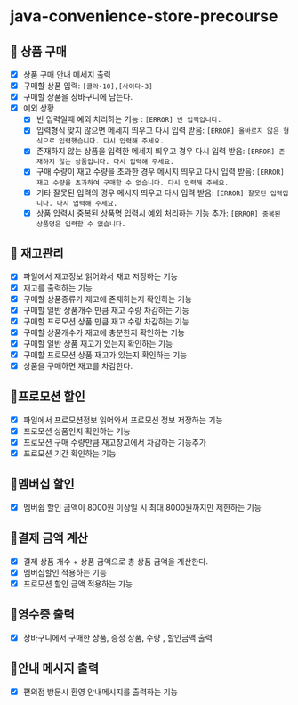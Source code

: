 # java-convenience-store-precourse

## 📝 상품 구매
  - [x] 상품 구매 안내 메세지 출력
  - [x] 구매할 상품 입력: `[콜라-10],[사이다-3]`
  - [x] 구매할 상품을 장바구니에 담는다.
  - [x] 예외 상황
    - [x] 빈 입력일때 예외 처리하는 기능 : `[ERROR] 빈 입력입니다.`
    - [x] 입력형식 맞지 않으면 메세지 띄우고 다시 입력 받음: `[ERROR] 올바르지 않은 형식으로 입력했습니다. 다시 입력해 주세요.`
    - [x] 존재하지 않는 상품을 입력한 메세지 띄우고 경우 다시 입력 받음: `[ERROR] 존재하지 않는 상품입니다. 다시 입력해 주세요.`
    - [x] 구매 수량이 재고 수량을 초과한 경우 메시지 띄우고 다시 입력 받음: `[ERROR] 재고 수량을 초과하여 구매할 수 없습니다. 다시 입력해 주세요.`
    - [x] 기타 잘못된 입력의 경우 메시지 띄우고 다시 입력 받음: `[ERROR] 잘못된 입력입니다. 다시 입력해 주세요.`
    - [x] 상품 입력시 중복된 상품명 입력시 예외 처리하는 기능 추가: `[ERROR] 중복된 상품명은 입력할 수 없습니다.`

## 📝 재고관리
  - [x] 파일에서 재고정보 읽어와서 재고 저장하는 기능
  - [x] 재고를 출력하는 기능
  - [x] 구매할 상품종류가 재고에 존재하는지 확인하는 기능
  - [x] 구매할 일반 상품개수 만큼 재고 수량 차감하는 기능
  - [x] 구매할 프로모션 상품 만큼 재고 수량 차감하는 기능
  - [x] 구매할 상품개수가 재고에 충분한지 확인하는 기능
  - [x] 구매할 일반 상품 재고가 있는지 확인하는 기능
  - [x] 구매할 프로모션 상품 재고가 있는지 확인하는 기능
  - [x] 상품을 구매하면 재고를 차감한다.

## 📝프로모션 할인
  - [x] 파일에서 프로모션정보 읽어와서 프로모션 정보 저장하는 기능
  - [x] 프로모션 상품인지 확인하는 기능
  - [x] 프로모션 구매 수량만큼 재고창고에서 차감하는 기능추가
  - [x] 프로모션 기간 확인하는 기능

## 📝멤버십 할인
  - [x] 멤버쉽 할인 금액이 8000원 이상일 시 최대 8000원까지만 제한하는 기능

## 📝결제 금액 계산
  - [x] 결제 상품 개수 + 상품 금액으로 총 상품 금액을 계산한다. 
  - [x] 멤버십할인 적용하는 기능
  - [x] 프로모션 할인 금액 적용하는 기능

## 📝영수증 출력
  - [x] 장바구니에서 구매한 상품, 증정 상품, 수량 , 할인금액 출력

## 📝안내 메시지 출력
  - [x] 편의점 방문시 환영 안내메시지를 출력하는 기능
